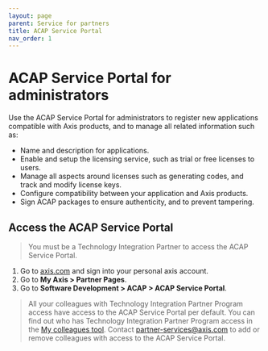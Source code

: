 ```yaml
---
layout: page
parent: Service for partners
title: ACAP Service Portal
nav_order: 1
---
```


# ACAP Service Portal for administrators

Use the ACAP Service Portal for administrators to register new applications compatible with Axis products, and to manage all related information such as:

- Name and description for applications.
- Enable and setup the licensing service, such as trial or free licenses to users.
- Manage all aspects around licenses such as generating codes, and track and modify license keys.
- Configure compatibility between your application and Axis products.
- Sign ACAP packages to ensure authenticity, and to prevent tampering.

## Access the ACAP Service Portal

> You must be a Technology Integration Partner to access the ACAP Service Portal.

1. Go to [axis.com](https://www.axis.com/) and sign into your personal axis account.
2. Go to **My Axis > Partner Pages**.
3. Go to **Software Development > ACAP > ACAP Service Portal**.

> All your colleagues with Technology Integration Partner Program access have access to the ACAP Service Portal
> per default. You can find out who has Technology Integration Partner Program access in the [My colleagues
> tool](https://www.axis.com/partner_pages/colleagues.php). Contact
> [partner-services@axis.com](partner-services@axis.com) to add or remove
> colleagues with access to the ACAP Service Portal.
